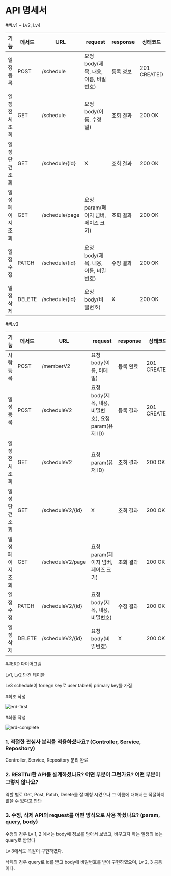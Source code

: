 # API 명세서



##Lv1 ~ Lv2, Lv4

|기능|메서드|URL|request|response|상태코드|
|---|---|---|---|---|---|
|일정 등록|POST|/schedule|요청 body(제목, 내용, 이름, 비밀번호)|등록 정보|201 CREATED|
|일정 전체 조회|GET|/schedule|요청 body(이름, 수정일)|조회 결과|200 OK|
|일정 단건 조회|GET|/schedule/{id}|X|조회 결과|200 OK|
|일정 페이지 조회|GET|/schedule/page|요청 param(페이지 넘버, 페이즈 크기)|조회 결과|200 OK|
|일정 수정|PATCH|/schedule/{id}|요청 body(제목, 내용, 이름, 비밀번호)|수정 결과|200 OK|
|일정 삭제|DELETE|/schedule/{id}|요청 body(비밀번호)|X|200 OK|



##Lv3

|기능|메서드|URL|request|response|상태코드|
|---|---|---|---|---|---|
|사람 등록|POST|/memberV2|요청 body(이름, 이메일)|등록 완료|201 CREATED|
|일정 등록|POST|/scheduleV2|요청 body(제목, 내용, 비밀번호), 요청 param(유저 ID)|등록 결과|201 CREATED|
|일정 전체 조회|GET|/scheduleV2|요청 param(유저 ID)|조회 결과|200 OK|
|일정 단건 조회|GET|/scheduleV2/{id}|X|조회 결과|200 OK|
|일정 페이지 조회|GET|/scheduleV2/page|요청 param(페이지 넘버, 페이즈 크기)|조회 결과|200 OK|
|일정 수정|PATCH|/scheduleV2/{id}|요청 body(제목, 내용, 비밀번호)|수정 결과|200 OK|
|일정 삭제|DELETE|/scheduleV2/{id}|요청 body(비밀번호)|X|200 OK


##ERD 다이어그램

Lv1, Lv2 단건 테이블

Lv3 schedule이 foriegn key로 user table의 primary key를 가짐

#최초 작성

![erd-first](https://github.com/user-attachments/assets/a60144b0-32eb-4f59-bfba-5204305738f3)


#최종 작성

![erd-complete](https://github.com/user-attachments/assets/d5451707-5161-4447-88df-4e3dc00a21c9)



### 1. 적절한 관심사 분리를 적용하셨나요? (Controller, Service, Repository)

Controller, Service, Repository 분리 완료

### 2. RESTful한 API를 설계하셨나요? 어떤 부분이 그런가요? 어떤 부분이 그렇지 않나요?

역할 별로 Get, Post, Patch, Delete를 잘 매칭 시켰으나 그 이름에 대해서는 적절하지 않을 수 있다고 판단

### 3. 수정, 삭제 API의 request를 어떤 방식으로 사용 하셨나요? (param, query, body)

수정의 경우 Lv 1, 2 에서는 body에 정보를 담아서 보냈고, 바꾸고자 하는 일정의 id는 query로 받았다

Lv 3에서도 똑같이 구현하였다.

삭제의 경우 query로 id를 받고 body에 비밀번호를 받아 구현하였으며, Lv 2, 3 공통이다.
